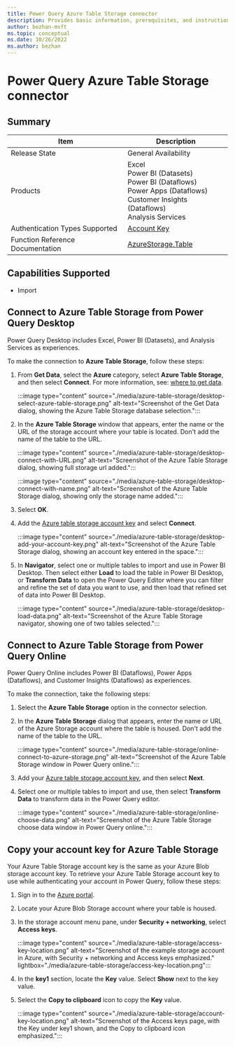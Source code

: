 ```yaml
---
title: Power Query Azure Table Storage connector
description: Provides basic information, prerequisites, and instructions on how to connect to Azure Table Storage, along with native query folding instructions and troubleshooting tips.
author: bezhan-msft
ms.topic: conceptual
ms.date: 10/26/2022
ms.author: bezhan
---
```


# Power Query Azure Table Storage connector

## Summary

| Item | Description |
| ---- | ----------- |
| Release State | General Availability |
| Products | Excel<br/>Power BI (Datasets)<br/>Power BI (Dataflows)<br/>Power Apps (Dataflows)<br/>Customer Insights (Dataflows)<br/>Analysis Services |
| Authentication Types Supported | [Account Key](#copy-your-account-key-for-azure-table-storage) |
| Function Reference Documentation | [AzureStorage.Table](/powerquery-m/azurestorage-tables) |

## Capabilities Supported

- Import

## Connect to Azure Table Storage from Power Query Desktop

Power Query Desktop includes Excel, Power BI (Datasets), and Analysis Services as experiences.

To make the connection to **Azure Table Storage**, follow these steps:

1. From **Get Data**, select the **Azure** category, select **Azure Table Storage**, and then select **Connect**. For more information, see: [where to get data](../where-to-get-data.md).

   :::image type="content" source="./media/azure-table-storage/desktop-select-azure-table-storage.png" alt-text="Screenshot of the Get Data dialog, showing the Azure Table Storage database selection.":::

1. In the **Azure Table Storage** window that appears, enter the name or the URL of the storage account where your table is located. Don't add the name of the table to the URL.

   :::image type="content" source="./media/azure-table-storage/desktop-connect-with-URL.png" alt-text="Screenshot of the Azure Table Storage dialog, showing full storage url added.":::

   :::image type="content" source="./media/azure-table-storage/desktop-connect-with-name.png" alt-text="Screenshot of the Azure Table Storage dialog, showing only the storage name added.":::

1. Select **OK**.

1. Add the [Azure table storage account key](#copy-your-account-key-for-azure-table-storage) and select **Connect**.

   :::image type="content" source="./media/azure-table-storage/desktop-add-your-account-key.png" alt-text="Screenshot of the Azure Table Storage dialog, showing an account key entered in the space.":::

1. In **Navigator**, select one or multiple tables to import and use in Power BI Desktop. Then select either **Load** to load the table in Power BI Desktop, or **Transform Data** to open the Power Query Editor where you can filter and refine the set of data you want to use, and then load that refined set of data into Power BI Desktop.

   :::image type="content" source="./media/azure-table-storage/desktop-load-data.png" alt-text="Screenshot of the Azure Table Storage navigator, showing one of two tables selected.":::

## Connect to Azure Table Storage from Power Query Online

Power Query Online includes Power BI (Dataflows), Power Apps (Dataflows), and Customer Insights (Dataflows) as experiences.

To make the connection, take the following steps:

1. Select the **Azure Table Storage** option in the connector selection.

1. In the **Azure Table Storage** dialog that appears, enter the name or URL of the Azure Storage account where the table is housed. Don't add the name of the table to the URL.

   :::image type="content" source="./media/azure-table-storage/online-connect-to-azure-storage.png" alt-text="Screenshot of the Azure Table Storage window in Power Query online.":::

1. Add your [Azure table storage account key](#copy-your-account-key-for-azure-table-storage), and then select **Next**.

1. Select one or multiple tables to import and use, then select **Transform Data** to transform data in the Power Query editor.

   :::image type="content" source="./media/azure-table-storage/online-choose-data.png" alt-text="Screenshot of the Azure Table Storage choose data window in Power Query online.":::

## Copy your account key for Azure Table Storage

Your Azure Table Storage account key is the same as your Azure Blob storage account key. To retrieve your Azure Table Storage account key to use while authenticating your account in Power Query, follow these steps:

1. Sign in to the [Azure portal](https://portal.azure.com/).

1. Locate your Azure Blob Storage account where your table is housed.

1. In the storage account menu pane, under **Security + networking**, select **Access keys**.

   :::image type="content" source="./media/azure-table-storage/access-key-location.png" alt-text="Screenshot of the example storage account in Azure, with Security + networking and Access keys emphasized." lightbox="./media/azure-table-storage/access-key-location.png":::

1. In the **key1** section, locate the **Key** value. Select **Show** next to the key value.

1. Select the **Copy to clipboard** icon to copy the **Key** value.

   :::image type="content" source="./media/azure-table-storage/account-key-location.png" alt-text="Screenshot of the Access keys page, with the Key under key1 shown, and the Copy to clipboard icon emphasized.":::
